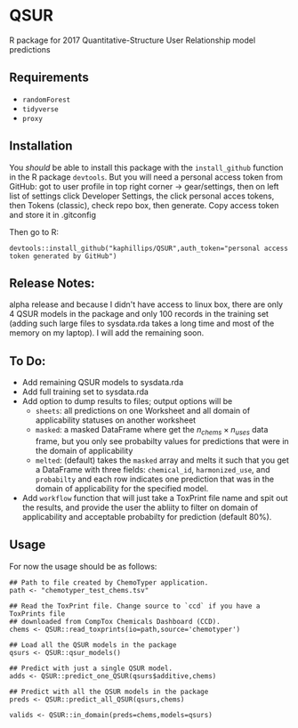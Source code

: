 # QSUR
R package for 2017 Quantitative-Structure User Relationship model predictions

## Requirements
- `randomForest`
- `tidyverse`
- `proxy`
## Installation
You *should* be able to install this package with the `install_github` function in the R package `devtools`. But you will need a personal access token from GitHub: got to user profile in top right corner -> gear/settings, then on left list of settings click Developer Settings, the click personal acces tokens, then Tokens (classic), check repo box, then generate. Copy access token and store it in .gitconfig

Then go to R:
```{R}
devtools::install_github("kaphillips/QSUR",auth_token="personal access token generated by GitHub")
```
## Release Notes:
alpha release and because I didn't have access to linux box, there are only 4 QSUR models in the package and only 100 records in the training set (adding such large files to sysdata.rda takes a long time and most of the memory on my laptop). I will add the remaining soon.

## To Do:
- Add remaining QSUR models to sysdata.rda
- Add full training set to sysdata.rda
- Add option to dump results to files; output options will be
    - `sheets`: all predictions on one Worksheet and all domain of applicability statuses on another worksheet
    - `masked`: a masked DataFrame where get the $n_{chems} \times n_{uses}$ data frame, but you only see probabilty values for predictions that were in the domain of applicability
    - `melted`: (default) takes the `masked` array and melts it such that you get a DataFrame with three fields: `chemical_id`, `harmonized_use`, and `probabilty` and each row indicates one prediction that was in the domain of applicability for the specified model.
- Add `workflow` function that will just take a ToxPrint file name and spit out the results, and provide the user the abliity to filter on domain of applicability and acceptable probabilty for prediction (default 80%).
## Usage
For now the usage should be as follows:
```{R}
## Path to file created by ChemoTyper application.
path <- "chemotyper_test_chems.tsv"

## Read the ToxPrint file. Change source to `ccd` if you have a ToxPrints file
## downloaded from CompTox Chemicals Dashboard (CCD).
chems <- QSUR::read_toxprints(io=path,source='chemotyper')

## Load all the QSUR models in the package
qsurs <- QSUR::qsur_models()

## Predict with just a single QSUR model.
adds <- QSUR::predict_one_QSUR(qsurs$additive,chems)

## Predict with all the QSUR models in the package
preds <- QSUR::predict_all_QSUR(qsurs,chems)

valids <- QSUR::in_domain(preds=chems,models=qsurs)
```
